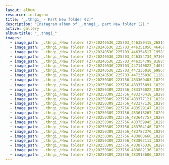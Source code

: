 ```yaml
---
layout: album
resource: instagram
title: "_.thngi_ - Part New folder (2)"
description: "Instagram album of _.thngi_, part New folder (2)."
active: gallery
album-title: "_.thngi_"
images:
  - image_path: _.thngi_/New folder (2)/20240530_225703_446350415_2681565861993536_7844342305304036573_n.jpg
  - image_path: _.thngi_/New folder (2)/20240530_225703_446351056_464669429448705_2458215365077482670_n.jpg
  - image_path: _.thngi_/New folder (2)/20240530_225703_446354517_1958313444603869_1546485557905762407_n.jpg
  - image_path: _.thngi_/New folder (2)/20240530_225703_446354734_973060127603400_957284010264147841_n.jpg
  - image_path: _.thngi_/New folder (2)/20240530_225703_446354799_8188520324505412_5773466679766453940_n.jpg
  - image_path: _.thngi_/New folder (2)/20240530_225703_447140822_1405051820187258_5979170249451442512_n.jpg
  - image_path: _.thngi_/New folder (2)/20240530_225703_447236010_698603699023456_922970423262361652_n.jpg
  - image_path: _.thngi_/New folder (2)/20240530_225703_447236038_1126995801942016_6552456428214477175_n.jpg
  - image_path: _.thngi_/New folder (2)/20250309_223756_483369403_18298611475233157_7002470540115682947_n.jpg
  - image_path: _.thngi_/New folder (2)/20250309_223756_483375091_18298611625233157_6984159138216316636_n.jpg
  - image_path: _.thngi_/New folder (2)/20250309_223756_483376022_18298611523233157_1783492479468468143_n.jpg
  - image_path: _.thngi_/New folder (2)/20250309_223756_483376418_18298611556233157_6243951285772800098_n.jpg
  - image_path: _.thngi_/New folder (2)/20250309_223756_483377121_18298611541233157_4301151109293291242_n.jpg
  - image_path: _.thngi_/New folder (2)/20250309_223756_483377130_18298611505233157_5816370352811878933_n.jpg
  - image_path: _.thngi_/New folder (2)/20250309_223756_483529147_18298611514233157_1946424890977602932_n.jpg
  - image_path: _.thngi_/New folder (2)/20250309_223756_483618267_18298611658233157_8486376724744050493_n.jpg
  - image_path: _.thngi_/New folder (2)/20250309_223756_483647757_18298611496233157_3063868459969174887_n.jpg
  - image_path: _.thngi_/New folder (2)/20250309_223756_483759945_18298611565233157_261650523442308785_n.jpg
  - image_path: _.thngi_/New folder (2)/20250309_223756_483764146_18298611589233157_2009180404215863105_n.jpg
  - image_path: _.thngi_/New folder (2)/20250309_223756_483782370_18298611649233157_7321210812296655112_n.jpg
  - image_path: _.thngi_/New folder (2)/20250309_223756_483800660_18298611580233157_8072076473441261329_n.jpg
  - image_path: _.thngi_/New folder (2)/20250309_223756_483802113_18298611640233157_4145793480209095266_n.jpg
  - image_path: _.thngi_/New folder (2)/20250309_223756_483876338_18298611616233157_8579325829800092239_n.jpg
  - image_path: _.thngi_/New folder (2)/20250309_223756_483882136_18298611607233157_1390968609246835508_n.jpg
  - image_path: _.thngi_/New folder (2)/20250309_223756_483913606_18298611598233157_6738123812631292625_n.jpg
---
```

